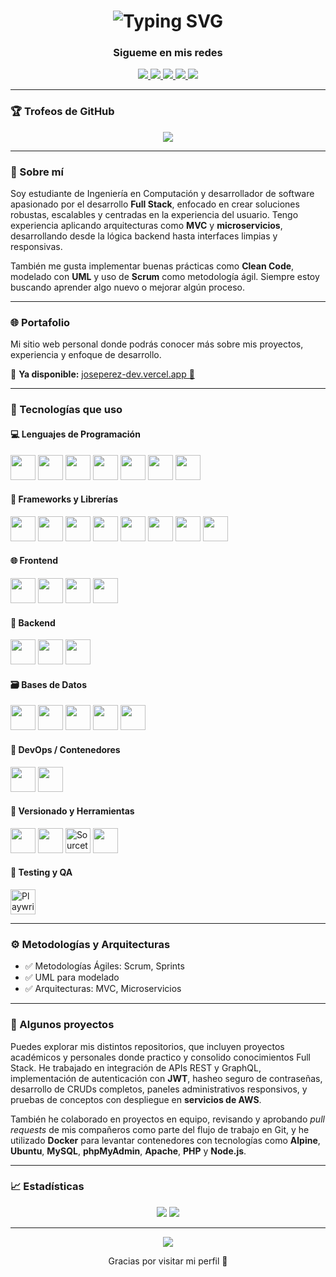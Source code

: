 <h1 align="center">
  <img src="https://readme-typing-svg.demolab.com?font=Fira+Code&duration=3000&pause=800&color=38BDF8&center=true&vCenter=true&width=600&lines=Hola+%F0%9F%91%8B%2C+soy+Jos%C3%A9+P%C3%A9rez;Full+Stack+Software+Developer" alt="Typing SVG" />
</h1>

<h3 align="center">Sigueme en mis redes</h3>

<p align="center">
  <a href="https://www.linkedin.com/in/joseprzdev-c05" target="_blank">
    <img src="https://img.shields.io/badge/LinkedIn-blue?style=for-the-badge&logo=linkedin&logoColor=white" />
  </a>
  <a href="https://github.com/Perezcortes" target="_blank">
    <img src="https://img.shields.io/badge/GitHub-000?style=for-the-badge&logo=github&logoColor=white" />
  </a>
  <a href="https://www.facebook.com/share/1EicPfhd4k/" target="_blank">
    <img src="https://img.shields.io/badge/Facebook-1877F2?style=for-the-badge&logo=facebook&logoColor=white" />
  </a>
  <a href="https://www.instagram.com/jose05a?igsh=MXh0OW04bmp5dnVjNw==" target="_blank">
    <img src="https://img.shields.io/badge/Instagram-E4405F?style=for-the-badge&logo=instagram&logoColor=white" />
  </a>
  <a href="mailto:perezcortes05prz@gmail.com">
    <img src="https://img.shields.io/badge/Email-D14836?style=for-the-badge&logo=gmail&logoColor=white" />
  </a>
</p>

---

### 🏆 Trofeos de GitHub

<p align="center">
  <img src="https://github-profile-trophy.vercel.app/?username=Perezcortes&theme=tokyonight" />
</p>

---

### 🧠 Sobre mí

Soy estudiante de Ingeniería en Computación y desarrollador de software apasionado por el desarrollo **Full Stack**, enfocado en crear soluciones robustas, escalables y centradas en la experiencia del usuario. Tengo experiencia aplicando arquitecturas como **MVC** y **microservicios**, desarrollando desde la lógica backend hasta interfaces limpias y responsivas.

También me gusta implementar buenas prácticas como **Clean Code**, modelado con **UML** y uso de **Scrum** como metodología ágil. Siempre estoy buscando aprender algo nuevo o mejorar algún proceso.

---

### 🌐 Portafolio

Mi sitio web personal donde podrás conocer más sobre mis proyectos, experiencia y enfoque de desarrollo.

📍 **Ya disponible:** [joseperez-dev.vercel.app 🚀](https://joseperez-dev.vercel.app/)

---
### 🎯 Tecnologías que uso

#### 💻 Lenguajes de Programación

<p>
  <img src="https://cdn.jsdelivr.net/gh/devicons/devicon/icons/c/c-original.svg" width="40" />
  <img src="https://cdn.jsdelivr.net/gh/devicons/devicon/icons/cplusplus/cplusplus-original.svg" width="40" />
  <img src="https://cdn.jsdelivr.net/gh/devicons/devicon/icons/java/java-original.svg" width="40" />
  <img src="https://cdn.jsdelivr.net/gh/devicons/devicon/icons/python/python-original.svg" width="40" />
  <img src="https://cdn.jsdelivr.net/gh/devicons/devicon/icons/javascript/javascript-original.svg" width="40" />
  <img src="https://cdn.jsdelivr.net/gh/devicons/devicon/icons/typescript/typescript-original.svg" width="40" />
  <img src="https://cdn.jsdelivr.net/gh/devicons/devicon/icons/php/php-original.svg" width="40" />
</p>

#### 🧩 Frameworks y Librerías

<p>
  <img src="https://cdn.jsdelivr.net/gh/devicons/devicon/icons/express/express-original.svg" width="40" />
  <img src="https://cdn.jsdelivr.net/gh/devicons/devicon/icons/nextjs/nextjs-original.svg" width="40" />
  <img src="https://cdn.jsdelivr.net/gh/devicons/devicon/icons/react/react-original.svg" width="40" />
  <img src="https://cdn.jsdelivr.net/gh/devicons/devicon/icons/angularjs/angularjs-original.svg" width="40" />
  <img src="https://laravel.com/img/logomark.min.svg" width="40" />
  <img src="https://www.vectorlogo.zone/logos/tailwindcss/tailwindcss-icon.svg" width="40" />
  <img src="https://cdn.jsdelivr.net/gh/devicons/devicon/icons/bootstrap/bootstrap-original.svg" width="40" />
  <img src="https://cdn.jsdelivr.net/gh/devicons/devicon/icons/fastapi/fastapi-original.svg" width="40" />
</p>

#### 🌐 Frontend

<p>
  <img src="https://cdn.jsdelivr.net/gh/devicons/devicon/icons/html5/html5-original.svg" width="40" />
  <img src="https://cdn.jsdelivr.net/gh/devicons/devicon/icons/css3/css3-original.svg" width="40" />
  <img src="https://cdn.jsdelivr.net/gh/devicons/devicon/icons/javascript/javascript-original.svg" width="40" />
  <img src="https://cdn.jsdelivr.net/gh/devicons/devicon/icons/react/react-original.svg" width="40" />
</p>

#### 🔧 Backend

<p>
  <img src="https://cdn.jsdelivr.net/gh/devicons/devicon/icons/nodejs/nodejs-original.svg" width="40" />
  <img src="https://cdn.jsdelivr.net/gh/devicons/devicon/icons/php/php-original.svg" width="40" />
  <img src="https://cdn.jsdelivr.net/gh/devicons/devicon/icons/python/python-original.svg" width="40" />
</p>

#### 🗃️ Bases de Datos

<p>
  <img src="https://cdn.jsdelivr.net/gh/devicons/devicon/icons/mysql/mysql-original.svg" width="40" />
  <img src="https://cdn.jsdelivr.net/gh/devicons/devicon/icons/postgresql/postgresql-original.svg" width="40" />
  <img src="https://www.phpmyadmin.net/static/images/logo-og.png" width="40" />
  <img src="https://cdn.jsdelivr.net/gh/devicons/devicon/icons/mongodb/mongodb-original.svg" width="40" />
  <img src="https://cdn.jsdelivr.net/gh/devicons/devicon/icons/graphql/graphql-plain.svg" width="40" />
</p>

#### 🚀 DevOps / Contenedores

<p>
  <img src="https://cdn.jsdelivr.net/gh/devicons/devicon/icons/docker/docker-original.svg" width="40" />
  <img src="https://cdn.jsdelivr.net/gh/devicons/devicon/icons/linux/linux-original.svg" width="40" />
</p>

#### 🔄 Versionado y Herramientas

<p>
  <img src="https://cdn.jsdelivr.net/gh/devicons/devicon/icons/git/git-original.svg" width="40" />
  <img src="https://cdn.jsdelivr.net/gh/devicons/devicon/icons/github/github-original.svg" width="40" />
  <img src="https://cdn.worldvectorlogo.com/logos/sourcetree-1.svg" width="40" alt="Sourcetree logo" />
  <img src="https://cdn.jsdelivr.net/gh/devicons/devicon/icons/postman/postman-original.svg" width="40" />
</p>

#### 🧪 Testing y QA

<p>
  <img src="https://playwright.dev/img/playwright-logo.svg" width="40" alt="Playwright logo" />
</p>

---

### ⚙️ Metodologías y Arquitecturas

- ✅ Metodologías Ágiles: Scrum, Sprints  
- ✅ UML para modelado  
- ✅ Arquitecturas: MVC, Microservicios

---

### 💼 Algunos proyectos

Puedes explorar mis distintos repositorios, que incluyen proyectos académicos y personales donde practico y consolido conocimientos Full Stack. He trabajado en integración de APIs REST y GraphQL, implementación de autenticación con **JWT**, hasheo seguro de contraseñas, desarrollo de CRUDs completos, paneles administrativos responsivos, y pruebas de conceptos con despliegue en **servicios de AWS**.

También he colaborado en proyectos en equipo, revisando y aprobando *pull requests* de mis compañeros como parte del flujo de trabajo en Git, y he utilizado **Docker** para levantar contenedores con tecnologías como **Alpine**, **Ubuntu**, **MySQL**, **phpMyAdmin**, **Apache**, **PHP** y **Node.js**.

---

### 📈 Estadísticas

<p align="center">
  <img src="https://github-readme-stats.vercel.app/api?username=Perezcortes&show_icons=true&theme=merko" />
  <img src="https://github-readme-stats.vercel.app/api/top-langs/?username=Perezcortes&layout=compact&theme=merko" />
</p>

---
<p align="center">
  <img src="https://github-readme-streak-stats.herokuapp.com/?user=Perezcortes&theme=tokyonight" />
</p>

<p align="center">Gracias por visitar mi perfil 🙌</p>
